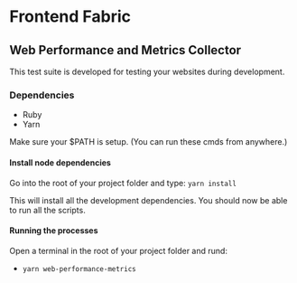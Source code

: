 # Frontend Fabric
## Web Performance and Metrics Collector

This test suite is developed for testing your websites during development.

### Dependencies
- Ruby
- Yarn

Make sure your $PATH is setup. (You can run these cmds from anywhere.)

#### Install node dependencies
Go into the root of your project folder and type: `yarn install`

This will install all the development dependencies. You should now be able to run all the scripts.

#### Running the processes
Open a terminal in the root of your project folder and rund:
- `yarn web-performance-metrics`